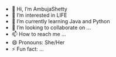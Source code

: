 - 👋 Hi, I’m AmbujaShetty
- 👀 I’m interested in LIFE
- 🌱 I’m currently learning Java and Python
- 💞️ I’m looking to collaborate on ...
- 📫 How to reach me ...
- 😄 Pronouns: She/Her
- ⚡ Fun fact: ...

<!---
AmbujaShetty/AmbujaShetty is a ✨ special ✨ repository because its `README.md` (this file) appears on your GitHub profile.
You can click the Preview link to take a look at your changes.
--->
